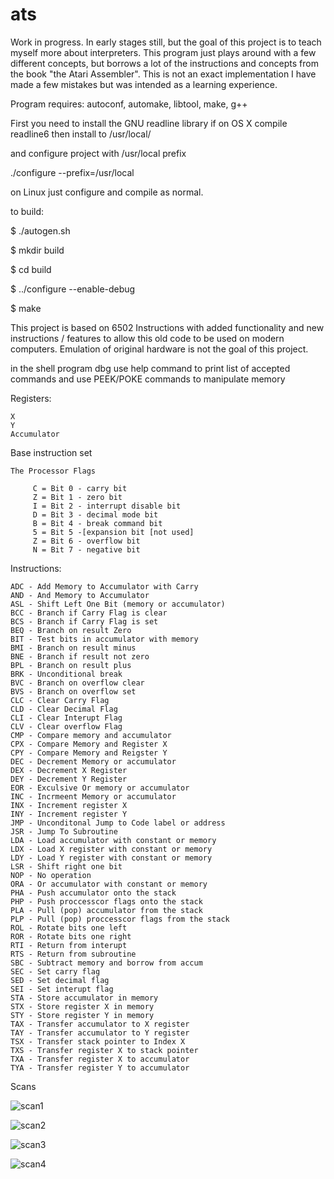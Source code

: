 # ats

Work in progress. In early stages still, but the goal of this project is to teach myself more about interpreters.
This program just plays around with a few different concepts, but borrows a lot of the instructions and concepts from the book "the Atari Assembler".
This is not an exact implementation I have made a few mistakes but was intended as a learning experience.

Program requires: autoconf, automake, libtool, make, g++


First you need to install the GNU readline library
if on OS X compile readline6 then install to /usr/local/

and configure project with /usr/local prefix

./configure --prefix=/usr/local

on Linux just configure and compile as normal.

to build:

$ ./autogen.sh

$ mkdir build

$ cd build

$ ../configure --enable-debug

$ make 


This project is based on 6502 Instructions 
with added functionality and new instructions / features to
allow this old code to be used on modern computers. Emulation of original hardware is not the goal of this project.

in the shell program dbg use help command to print list of accepted commands
and use PEEK/POKE commands to manipulate memory

Registers: 

	X
	Y
	Accumulator

Base instruction set

	The Processor Flags

         C = Bit 0 - carry bit
         Z = Bit 1 - zero bit
         I = Bit 2 - interrupt disable bit
         D = Bit 3 - decimal mode bit
         B = Bit 4 - break command bit
         5 = Bit 5 -[expansion bit [not used]
         Z = Bit 6 - overflow bit
         N = Bit 7 - negative bit
        
Instructions:

	ADC - Add Memory to Accumulator with Carry
	AND - And Memory to Accumulator
	ASL - Shift Left One Bit (memory or accumulator)
	BCC - Branch if Carry Flag is clear
	BCS - Branch if Carry Flag is set
	BEQ - Branch on result Zero
	BIT - Test bits in accumulator with memory
	BMI - Branch on result minus
	BNE - Branch if result not zero
	BPL - Branch on result plus
	BRK - Unconditional break
	BVC - Branch on overflow clear
	BVS - Branch on overflow set
	CLC - Clear Carry Flag
	CLD - Clear Decimal Flag
	CLI - Clear Interupt Flag
	CLV - Clear overflow Flag
	CMP - Compare memory and accumulator
	CPX - Compare Memory and Register X
	CPY - Compare Memory and Reigster Y
	DEC - Decrement Memory or accumulator
	DEX - Decrement X Register
	DEY - Decrement Y Register
	EOR - Exculsive Or memory or accumulator
	INC - Incrmeent Memory or accumulator
	INX - Increment register X
	INY - Increment register Y
	JMP - Unconditonal Jump to Code label or address
	JSR - Jump To Subroutine
	LDA - Load accumulator with constant or memory
	LDX - Load X register with constant or memory
	LDY - Load Y register with constant or memory
	LSR - Shift right one bit
	NOP - No operation 
	ORA - Or accumulator with constant or memory
	PHA - Push accumulator onto the stack
	PHP - Push proccesscor flags onto the stack
	PLA - Pull (pop) accumulator from the stack
	PLP - Pull (pop) proccesscor flags from the stack
	ROL - Rotate bits one left
	ROR - Rotate bits one right
	RTI - Return from interupt
	RTS - Return from subroutine
	SBC - Subtract memory and borrow from accum
	SEC - Set carry flag
	SED - Set decimal flag
	SEI - Set interupt flag
	STA - Store accumulator in memory
	STX - Store register X in memory
	STY - Store register Y in memory
	TAX - Transfer accumulator to X register
	TAY - Transfer accumulator to Y register
	TSX - Transfer stack pointer to Index X
	TXS - Transfer register X to stack pointer
	TXA - Transfer register X to accumulator
	TYA - Transfer register Y to accumulator

Scans

![scan1](https://github.com/lostjared/ats/blob/master/scans/flags1.png?raw=true  "Scan 1")

![scan2](https://github.com/lostjared/ats/blob/master/scans/flags2.png?raw=true  "Scan 2")

![scan3](https://github.com/lostjared/ats/blob/master/scans/Opcodes1.png?raw=true  "Scan 3")

![scan4](https://github.com/lostjared/ats/blob/master/scans/Opcodes2.png?raw=true  "Scan 4")

